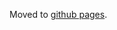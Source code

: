 Moved to [github pages](https://hubmapconsortium.github.io/ingest-validation-tools/cosmx-proteomics/).